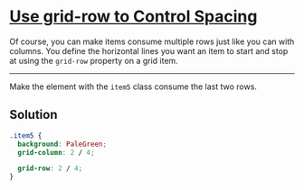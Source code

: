 # [Use grid-row to Control Spacing](https://learn.freecodecamp.org/responsive-web-design/css-grid/use-grid-row-to-control-spacing)

Of course, you can make items consume multiple rows just like you can with columns. You define the horizontal lines you want an item to start and stop at using the `grid-row` property on a grid item.

---

Make the element with the `item5` class consume the last two rows.

## Solution

```css
.item5 {
  background: PaleGreen;
  grid-column: 2 / 4;

  grid-row: 2 / 4;
}
```